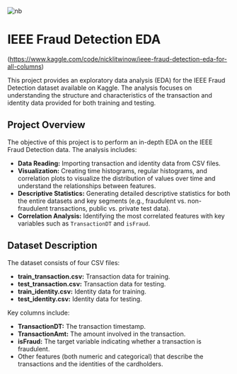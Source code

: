 ![nb](https://user-images.githubusercontent.com/44932745/210684564-8a09ea8d-4733-433e-ac7b-a3cbed60a6b3.png)


# IEEE Fraud Detection EDA

(https://www.kaggle.com/code/nicklitwinow/ieee-fraud-detection-eda-for-all-columns)

This project provides an exploratory data analysis (EDA) for the IEEE Fraud Detection dataset available on Kaggle. The analysis focuses on understanding the structure and characteristics of the transaction and identity data provided for both training and testing.

## Project Overview

The objective of this project is to perform an in-depth EDA on the IEEE Fraud Detection data. The analysis includes:
- **Data Reading:** Importing transaction and identity data from CSV files.
- **Visualization:** Creating time histograms, regular histograms, and correlation plots to visualize the distribution of values over time and understand the relationships between features.
- **Descriptive Statistics:** Generating detailed descriptive statistics for both the entire datasets and key segments (e.g., fraudulent vs. non-fraudulent transactions, public vs. private test data).
- **Correlation Analysis:** Identifying the most correlated features with key variables such as `TransactionDT` and `isFraud`.

## Dataset Description

The dataset consists of four CSV files:
- **train_transaction.csv:** Transaction data for training.
- **test_transaction.csv:** Transaction data for testing.
- **train_identity.csv:** Identity data for training.
- **test_identity.csv:** Identity data for testing.

Key columns include:
- **TransactionDT:** The transaction timestamp.
- **TransactionAmt:** The amount involved in the transaction.
- **isFraud:** The target variable indicating whether a transaction is fraudulent.
- Other features (both numeric and categorical) that describe the transactions and the identities of the cardholders.
